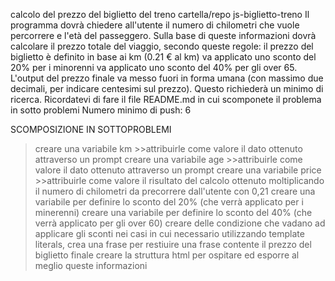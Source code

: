 calcolo del prezzo del biglietto del treno
cartella/repo js-biglietto-treno
Il programma dovrà chiedere all'utente il numero di chilometri che vuole percorrere e l'età del passeggero.
Sulla base di queste informazioni dovrà calcolare il prezzo totale del viaggio, secondo queste regole:
il prezzo del biglietto è definito in base ai km (0.21 € al km)
va applicato uno sconto del 20% per i minorenni
va applicato uno sconto del 40% per gli over 65.
L'output del prezzo finale va messo fuori in forma umana (con massimo due decimali, per indicare centesimi sul prezzo). Questo richiederà un minimo di ricerca.
Ricordatevi di fare il file README.md in cui scomponete il problema in sotto problemi
Numero minimo di push: 6

SCOMPOSIZIONE IN SOTTOPROBLEMI

>creare una variabile km 
    >>attribuirle come valore il dato ottenuto attraverso un prompt
>creare una variabile age
    >>attribuirle come valore il dato ottenuto attraverso un prompt
>creare una variabile price
    >>attribuirle come valore il risultato del calcolo ottenuto moltiplicando il numero di chilometri da precorrere dall'utente con 0,21 
>creare una variabile per definire lo sconto del 20% (che verrà applicato per i minerenni)
>creare una variabile per definire lo sconto del 40% (che verrà applicato per gli over 60)
>creare delle condizione che vadano ad applicare gli sconti nei casi in cui necessario
>utilizzando template literals, crea una frase per restiuire una frase contente il prezzo del biglietto finale
>creare la struttura html per ospitare ed esporre al meglio queste informazioni
